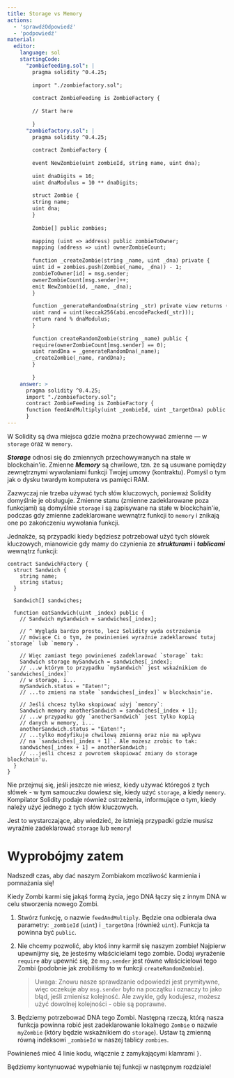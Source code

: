 ```yaml
---
title: Storage vs Memory
actions:
  - 'sprawdźOdpowiedź'
  - 'podpowiedź'
material:
  editor:
    language: sol
    startingCode:
      "zombiefeeding.sol": |
        pragma solidity ^0.4.25;
        
        import "./zombiefactory.sol";
        
        contract ZombieFeeding is ZombieFactory {
        
        // Start here
        
        }
      "zombiefactory.sol": |
        pragma solidity ^0.4.25;
        
        contract ZombieFactory {
        
        event NewZombie(uint zombieId, string name, uint dna);
        
        uint dnaDigits = 16;
        uint dnaModulus = 10 ** dnaDigits;
        
        struct Zombie {
        string name;
        uint dna;
        }
        
        Zombie[] public zombies;
        
        mapping (uint => address) public zombieToOwner;
        mapping (address => uint) ownerZombieCount;
        
        function _createZombie(string _name, uint _dna) private {
        uint id = zombies.push(Zombie(_name, _dna)) - 1;
        zombieToOwner[id] = msg.sender;
        ownerZombieCount[msg.sender]++;
        emit NewZombie(id, _name, _dna);
        }
        
        function _generateRandomDna(string _str) private view returns (uint) {
        uint rand = uint(keccak256(abi.encodePacked(_str)));
        return rand % dnaModulus;
        }
        
        function createRandomZombie(string _name) public {
        require(ownerZombieCount[msg.sender] == 0);
        uint randDna = _generateRandomDna(_name);
        _createZombie(_name, randDna);
        }
        
        }
    answer: >
      pragma solidity ^0.4.25;
      import "./zombiefactory.sol";
      contract ZombieFeeding is ZombieFactory {
      function feedAndMultiply(uint _zombieId, uint _targetDna) public { require(msg.sender == zombieToOwner[_zombieId]); Zombie storage myZombie = zombies[_zombieId]; }
      }
---
```

W Solidity są dwa miejsca gdzie można przechowywać zmienne — w `storage` oraz w `memory`.

***Storage*** odnosi się do zmiennych przechowywanych na stałe w blockchain'ie. Zmienne ***Memory*** są chwilowe, tzn. że są usuwane pomiędzy zewnętrznymi wywołaniami funkcji Twojej umowy (kontraktu). Pomyśl o tym jak o dysku twardym komputera vs pamięci RAM.

Zazwyczaj nie trzeba używać tych słów kluczowych, ponieważ Solidity domyślnie je obsługuje. Zmienne stanu (zmienne zadeklarowane poza funkcjami) są domyślnie ` storage ` i są zapisywane na stałe w blockchain'ie, podczas gdy zmienne zadeklarowane wewnątrz funkcji to ` memory ` i znikają one po zakończeniu wywołania funkcji.

Jednakże, są przypadki kiedy będziesz potrzebował użyć tych słówek kluczowych, mianowicie gdy mamy do czynienia ze ***strukturami*** i ***tablicami*** wewnątrz funkcji:

    contract SandwichFactory {
      struct Sandwich {
        string name;
        string status;
      }
    
      Sandwich[] sandwiches;
    
      function eatSandwich(uint _index) public {
        // Sandwich mySandwich = sandwiches[_index];
    
        // ^ Wygląda bardzo prosto, lecz Solidity wyda ostrzeżenie
        // mówiące Ci o tym, że powinienieś wyraźnie zadeklarować tutaj `storage` lub `memory`.
    
        // Więc zamiast tego powinieneś zadeklarować `storage` tak:
        Sandwich storage mySandwich = sandwiches[_index];
        // ...w którym to przypadku `mySandwich` jest wskaźnikiem do `sandwiches[_index]`
        // w storage, i...
        mySandwich.status = "Eaten!";
        // ...to zmieni na stałe `sandwiches[_index]` w blockchain'ie.
    
        // Jeśli chcesz tylko skopiować użyj `memory`:
        Sandwich memory anotherSandwich = sandwiches[_index + 1];
        // ...w przypadku gdy `anotherSandwich` jest tylko kopią 
        // danych w memory, i...
        anotherSandwich.status = "Eaten!";
        // ...tylko modyfikuje chwilową zmienną oraz nie ma wpływu 
        // na `sandwiches[_index + 1]`. Ale możesz zrobic to tak:
        sandwiches[_index + 1] = anotherSandwich;
        // ...jeśli chcesz z powrotem skopiować zmiany do storage blockchain'u.
      }
    }
    

Nie przejmuj się, jeśli jeszcze nie wiesz, kiedy używać któregoś z tych słówek - w tym samouczku dowiesz się, kiedy użyć ` storage `, a kiedy ` memory `. Kompilator Solidity podaje również ostrzeżenia, informujące o tym, kiedy należy użyć jednego z tych słów kluczowych.

Jest to wystarczające, aby wiedzieć, że istnieją przypadki gdzie musisz wyraźnie zadeklarować `storage` lub `memory`!

# Wyprobójmy zatem

Nadszedł czas, aby dać naszym Zombiakom mozliwość karmienia i pomnażania się!

Kiedy Zombi karmi się jakąś formą życia, jego DNA łączy się z innym DNA w celu stworzenia nowego Zombi.

1. Stwórz funkcję, o nazwie `feedAndMultiply`. Będzie ona odbierała dwa parametry: `_zombieId` (`uint`) i `_targetDna` (również `uint`). Funkcja ta powinna być `public`.

2. Nie chcemy pozwolić, aby ktoś inny karmił się naszym zombie! Najpierw upewnijmy się, że jesteśmy właścicielami tego zombie. Dodaj wyrażenie `require` aby upewnić się, że `msg.sender` jest równe właścicielowi tego Zombi (podobnie jak zrobiliśmy to w funkcji `createRandomZombie`).
    
    > Uwaga: Znowu nasze sprawdzanie odpowiedzi jest prymitywne, więc oczekuje aby `msg.sender` było na początku i oznaczy to jako błąd, jeśli zmienisz kolejność. Ale zwykle, gdy kodujesz, możesz użyć dowolnej kolejności - obie są poprawne.

3. Będziemy potrzebować DNA tego Zombi. Następną rzeczą, którą nasza funkcja powinna robić jest zadeklarowanie lokalnego `Zombie` o nazwie `myZombie` (który będzie wskaźnikiem do `storage`). Ustaw tą zmienną równą indeksowi `_zombieId` w naszej tablicy `zombies`.

Powinieneś mieć 4 linie kodu, włącznie z zamykającymi klamrami `}`.

Będziemy kontynuować wypełnianie tej funkcji w następnym rozdziale!